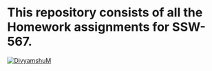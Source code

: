 # This repository consists of all the Homework assignments for SSW-567.
[![DivyamshuM](https://circleci.com/gh/DivyamshuM/SSW-567.svg?style=svg)](https://app.circleci.com/pipelines/github/DivyamshuM/SSW-567?branch=main&filter=all)

